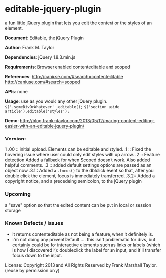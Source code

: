 
editable-jquery-plugin
======================

a fun little jQuery plugin that lets you edit the content or the styles of an element. 

**Document**: 		Editable, the jQuery Plugin

**Author**: 		Frank M. Taylor

**Dependencies**: 	jQuery 1.8.3.min.js

**Requirements**: 	Browser enabled contenteditable and scoped
				
**References**:		http://caniuse.com/#search=contenteditable
					http://caniuse.com/#search=scoped

**APIs**: 			none

**Usage**: 			use as you would any other jQuery plugin.
				`$('.someDivOrWhatever').editable();`
				`$('section aside article').editable('styles');`

**Demo**:			http://blog.frankmtaylor.com/2013/05/12/making-content-editing-easier-with-an-editable-jquery-plugin/

### Version: ###
   1
	.00 :: 	initial upload. Elements can be editable and styled. 
	.1	::  Fixed the hovering issue where user could only edit styles with up arrow. 
	.2  ::	Feature detection
			Added a fallback for when Scoped doesn't work. 
			Also added helpful comments. 
	.3	::	added default settings
			options are passed as an object now
	.3.1::	Added a `.focus()` to the dblclick event so that, after you double click the element, focus is immediately transferred.
	.3.2::	Added a copyright notice, and a precedeing semicolon, to the jQuery plugin	 				 


### Upcoming ###
 a "save" option so that the edited content can be put in local or session storage


### Known Defects / issues ###
+ it returns contenteditable as not being a feature, when it definitely is. 
+ I'm not doing any preventDefault .... this isn't problematic for divs, but certainly could be for interactive elements such as links or labels (which is how I discovered it): doubleclick the label for an input, and it'll transfer focus down to the input. 



License: Copyright 2013 and All Rights Reserved by Frank Marshall Taylor. (reuse by permission only)